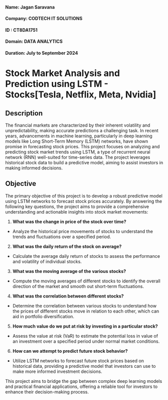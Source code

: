 #### Name: Jagan Saravana

#### Company: CODTECH IT SOLUTIONS

#### ID : CT8DA1751

#### Domain: DATA ANALYTICS

#### Duration: July to September 2024

# Stock Market Analysis and Prediction using LSTM - Stocks[Tesla, Netflix, Meta, Nvidia]

## Description

The financial markets are characterized by their inherent volatility and unpredictability, making accurate predictions a challenging task. In recent years, advancements in machine learning, particularly in deep learning models like Long Short-Term Memory (LSTM) networks, have shown promise in forecasting stock prices. This project focuses on analyzing and predicting stock market trends using LSTM, a type of recurrent neural network (RNN) well-suited for time-series data. The project leverages historical stock data to build a predictive model, aiming to assist investors in making informed decisions.

## Objective
The primary objective of this project is to develop a robust predictive model using LSTM networks to forecast stock prices accurately. By answering the following key questions, the project aims to provide a comprehensive understanding and actionable insights into stock market movements:

1. **What was the change in price of the stock over time?**

- Analyze the historical price movements of stocks to understand the trends and fluctuations over a specified period.

2. **What was the daily return of the stock on average?**

- Calculate the average daily return of stocks to assess the performance and volatility of individual stocks.

3. **What was the moving average of the various stocks?**

- Compute the moving averages of different stocks to identify the overall direction of the market and smooth out short-term fluctuations.

4. **What was the correlation between different stocks?**

- Determine the correlation between various stocks to understand how the prices of different stocks move in relation to each other, which can aid in portfolio diversification.

5. **How much value do we put at risk by investing in a particular stock?**

- Assess the value at risk (VaR) to estimate the potential loss in value of an investment over a specified period under normal market conditions.

6. **How can we attempt to predict future stock behavior?**

- Utilize LSTM networks to forecast future stock prices based on historical data, providing a predictive model that investors can use to make more informed investment decisions.

This project aims to bridge the gap between complex deep learning models and practical financial applications, offering a reliable tool for investors to enhance their decision-making process.
